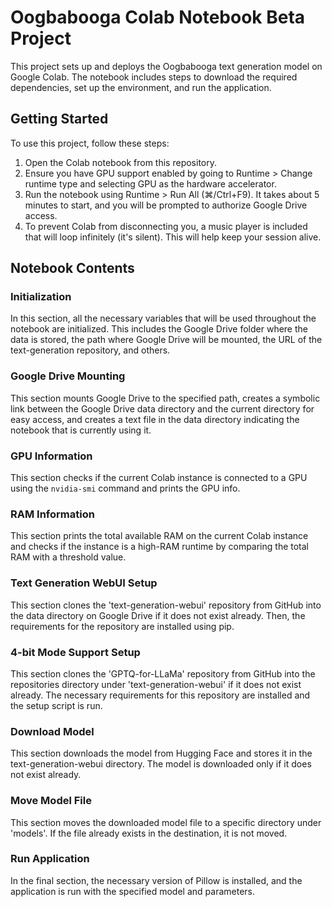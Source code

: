 # Oogbabooga Colab Notebook Beta Project

This project sets up and deploys the Oogbabooga text generation model on Google Colab. The notebook includes steps to download the required dependencies, set up the environment, and run the application.

## Getting Started

To use this project, follow these steps:

1. Open the Colab notebook from this repository.
2. Ensure you have GPU support enabled by going to Runtime > Change runtime type and selecting GPU as the hardware accelerator.
3. Run the notebook using Runtime > Run All (⌘/Ctrl+F9). It takes about 5 minutes to start, and you will be prompted to authorize Google Drive access.
4. To prevent Colab from disconnecting you, a music player is included that will loop infinitely (it's silent). This will help keep your session alive.

## Notebook Contents

### Initialization

In this section, all the necessary variables that will be used throughout the notebook are initialized. This includes the Google Drive folder where the data is stored, the path where Google Drive will be mounted, the URL of the text-generation repository, and others.

### Google Drive Mounting

This section mounts Google Drive to the specified path, creates a symbolic link between the Google Drive data directory and the current directory for easy access, and creates a text file in the data directory indicating the notebook that is currently using it.

### GPU Information

This section checks if the current Colab instance is connected to a GPU using the `nvidia-smi` command and prints the GPU info.

### RAM Information

This section prints the total available RAM on the current Colab instance and checks if the instance is a high-RAM runtime by comparing the total RAM with a threshold value.

### Text Generation WebUI Setup

This section clones the 'text-generation-webui' repository from GitHub into the data directory on Google Drive if it does not exist already. Then, the requirements for the repository are installed using pip.

### 4-bit Mode Support Setup

This section clones the 'GPTQ-for-LLaMa' repository from GitHub into the repositories directory under 'text-generation-webui' if it does not exist already. The necessary requirements for this repository are installed and the setup script is run.

### Download Model

This section downloads the model from Hugging Face and stores it in the text-generation-webui directory. The model is downloaded only if it does not exist already.

### Move Model File

This section moves the downloaded model file to a specific directory under 'models'. If the file already exists in the destination, it is not moved.

### Run Application

In the final section, the necessary version of Pillow is installed, and the application is run with the specified model and parameters.
